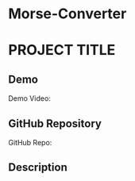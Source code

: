 ﻿# Morse-Converter
# PROJECT TITLE

## Demo
Demo Video: <URL>

## GitHub Repository
GitHub Repo: <URL>

## Description
